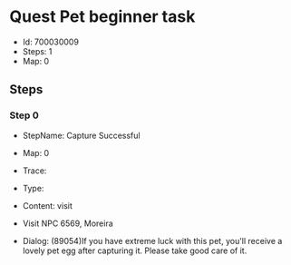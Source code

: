 # Quest Pet beginner task

- Id: 700030009
- Steps: 1
- Map: 0

## Steps

### Step 0
- StepName:  Capture Successful
- Map:  0
- Trace:  
- Type:  
- Content:  visit
- Visit NPC 6569, Moreira

- Dialog: (89054)If you have extreme luck with this pet, you'll receive a lovely pet egg after capturing it. Please take good care of it.


